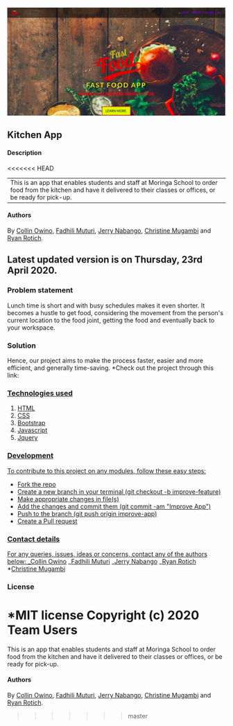 ![Image of Fast Food App](image.png)

## Kitchen App

#### Description
<<<<<<< HEAD

<table>
<tr>
<td>
This is an app that enables students and staff at Moringa School to order food from the kitchen and have it delivered to their classes or offices, or be ready for pick-up.
</td>
</tr>
</table>

#### Authors

By [Collin Owino](https://github.com/Collin9726), [Fadhili Muturi](https://github.com/Fadhili01), [Jerry Nabango](https://github.com/jerrynabango), [Christine Mugambi](https://github.com/Christine752) and [Ryan Rotich](https://github.com/RYAN2540).

## Latest updated version is on Thursday, 23rd April 2020.

### Problem statement

Lunch time is short and with busy schedules makes it even shorter. It becomes a hustle to get food, considering the movement from the person's current location to the food joint, getting the food and eventually back to your workspace.

### Solution

Hence, our project aims to make the process faster, easier and more efficient, and generally time-saving.
\*Check out the project through this link: <a href="https://christine752.github.io/Kitchen-App/">

### Technologies used

1. HTML
2. CSS
3. Bootstrap
4. Javascript
5. Jquery

### Development

To contribute to this project on any modules, follow these easy steps:

- Fork the repo
- Create a new branch in your terminal (git checkout -b improve-feature)
- Make appropriate changes in file(s)
- Add the changes and commit them (git commit -am "Improve App")
- Push to the branch (git push origin improve-app)
- Create a Pull request

### Contact details

For any queries, issues, ideas or concerns, contact any of the authors below:
_[Collin Owino](owino.collin@gmail.com)
_[Fadhili Muturi](fadhoturi01@gmail.com)
_[Jerry Nabango](jerrynabango9@gmail.com)
_[Ryan Rotich](austinbrian005@gmail.com)
\*[Christine Mugambi](njeri.mugamby@gmail.com)

### License

\*MIT license
Copyright (c) 2020 Team Users
=======
This is an app that enables students and staff at Moringa School to order food from the kitchen and have it delivered to their classes or offices, or be ready for pick-up.

#### Authors
By [Collin Owino](https://github.com/Collin9726), [Fadhili Muturi](https://github.com/Fadhili01), [Jerry Nabango](https://github.com/jerrynabango), [Christine Mugambi](https://github.com/Christine752) and [Ryan Rotich](https://github.com/RYAN2540).
>>>>>>> master
